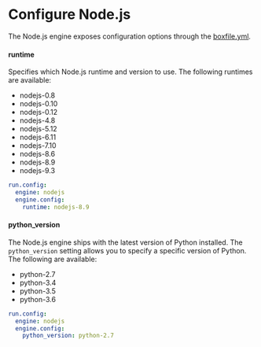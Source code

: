 # Configure Node.js

The Node.js engine exposes configuration options through the [boxfile.yml](http://docs.nanobox.io/boxfile/).

#### runtime
Specifies which Node.js runtime and version to use. The following runtimes are available:

- nodejs-0.8
- nodejs-0.10
- nodejs-0.12
- nodejs-4.8
- nodejs-5.12
- nodejs-6.11
- nodejs-7.10
- nodejs-8.6
- nodejs-8.9
- nodejs-9.3

```yaml
run.config:
  engine: nodejs
  engine.config:
    runtime: nodejs-8.9
```

#### python_version
The Node.js engine ships with the latest version of Python installed. The `python_version` setting allows you to specify a specific version of Python. The following are available:

- python-2.7
- python-3.4
- python-3.5
- python-3.6

```yaml
run.config:
  engine: nodejs
  engine.config:
    python_version: python-2.7
```
